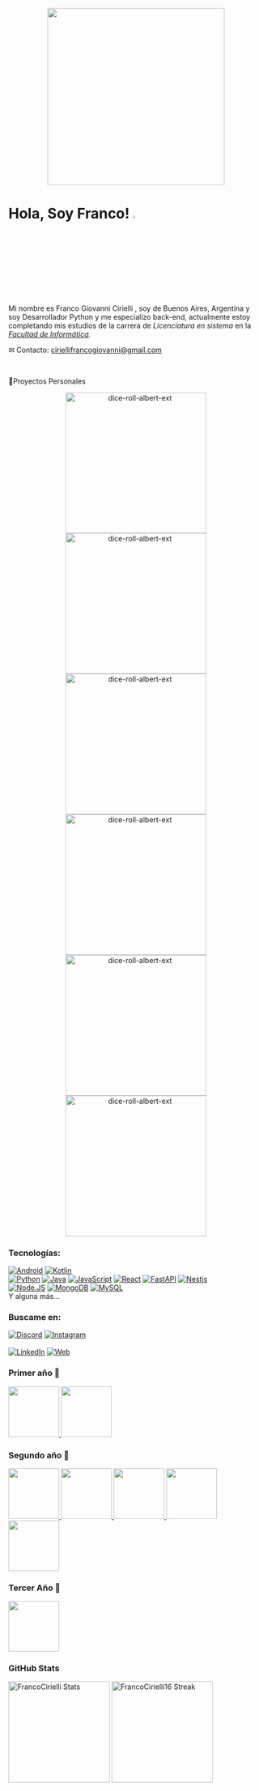 <p align="center">
   <img src="https://miro.medium.com/v2/resize:fit:1358/0*eIhVp0KXrXSSHORN.gif" height="350px" loop="infinite">
</p>

<h1>Hola, Soy Franco! <img src="https://github.com/TheDudeThatCode/TheDudeThatCode/blob/master/Assets/Hi.gif" width="4%"></h1>
   
Mi nombre es Franco Giovanni Cirielli , soy de Buenos Aires, Argentina y soy Desarrollador Python y me especializo back-end, actualmente estoy completando mis estudios de la carrera de _Licenciatura en sistema_ en la _[Facultad de Informática](https://www.info.unlp.edu.ar/)._

✉ Contacto: <a href="ciriellifrancogiovanni@gmail.com">ciriellifrancogiovanni@gmail.com</a>

</br>

💼Proyectos Personales
<div align="center">
<a href="https://github.com/FrancoCirielli16/BCRestAPI"><img width="278" src="https://denvercoder1-github-readme-stats.vercel.app/api/pin/?username=FrancoCirielli16&repo=BCRestAPI&theme=merko&show_description=true" alt="dice-roll-albert-ext">
<a href="https://github.com/FrancoCirielli16/UNLPIMAGE"><img width="278" src="https://denvercoder1-github-readme-stats.vercel.app/api/pin/?username=FrancoCirielli16&repo=UNLPIMAGE&theme=merko&show_description=true" alt="dice-roll-albert-ext"></a>
<a href="https://github.com/FrancoCirielli16/Calculadora"><img width="278" src="https://denvercoder1-github-readme-stats.vercel.app/api/pin/?username=FrancoCirielli16&repo=Calculadora&theme=merko&show_description=true" alt="dice-roll-albert-ext"></a>
<a href="https://github.com/FrancoCirielli16/Python-Back-end"><img width="278" src="https://denvercoder1-github-readme-stats.vercel.app/api/pin/?username=FrancoCirielli16&repo=Python-Back-end&theme=merko&show_description=true" alt="dice-roll-albert-ext"></a>
<a href="https://github.com/FrancoCirielli16/CryptoCoinAPP"><img width="278" src="https://denvercoder1-github-readme-stats.vercel.app/api/pin/?username=FrancoCirielli16&repo=CryptoCoinAPP&theme=merko&show_description=true" alt="dice-roll-albert-ext"></a>
<a href="https://github.com/FrancoCirielli16/Notes-Challenge"><img width="278" src="https://denvercoder1-github-readme-stats.vercel.app/api/pin/?username=FrancoCirielli16&repo=Notes-Challenge&theme=merko&show_description=true" alt="dice-roll-albert-ext"></a>
</div>


<h3>Tecnologías:</h3>

[![Android](https://img.shields.io/badge/Android-3DDC84?style=for-the-badge&logo=android&logoColor=white&labelColor=101010)]()
[![Kotlin](https://img.shields.io/badge/Kotlin-0095D5?style=for-the-badge&logo=kotlin&logoColor=white&labelColor=101010)]()
</br>
[![Python](https://img.shields.io/badge/Python-yellow?style=for-the-badge&logo=python&logoColor=white&labelColor=101010)]()
[![Java](https://img.shields.io/badge/Java-007396?style=for-the-badge&logo=java&logoColor=white&labelColor=101010)]()
[![JavaScript](https://img.shields.io/badge/JavaScript-F7DF1E?style=for-the-badge&logo=javascript&logoColor=white&labelColor=101010)]()
[![React](https://img.shields.io/badge/React-339933?style=for-the-badge&logo=React&logoColor=white&labelColor=101010)]()
[![FastAPI](https://img.shields.io/badge/FastAPI-339933?style=for-the-badge&logo=FastAPI&logoColor=white&labelColor=101010)]()
[![Nestjs](https://img.shields.io/badge/Nestjs-339933?style=for-the-badge&logo=Nestjs&logoColor=white&labelColor=101010)]()
</br>
[![Node.JS](https://img.shields.io/badge/Node.JS-339933?style=for-the-badge&logo=node.js&logoColor=white&labelColor=101010)]()
[![MongoDB](https://img.shields.io/badge/MongoDB-47A248?style=for-the-badge&logo=mongodb&logoColor=white&labelColor=101010)]()
[![MySQL](https://img.shields.io/badge/MySQL-4479A1?style=for-the-badge&logo=mysql&logoColor=white&labelColor=101010)]()
</br>
Y alguna más...

<h3>Buscame en:</h3>

[![Discord](https://img.shields.io/badge/Discord-francocirielli-5865F2?style=for-the-badge&logo=discord&logoColor=white&labelColor=101010)](discord.gg/Jur4R4Jcpx)
[![Instagram](https://img.shields.io/badge/Instagram-@franco.cirielli-E4405F?style=for-the-badge&logo=instagram&logoColor=white&labelColor=101010)](https://www.instagram.com/franco.cirielli/)
<br><br>
[![LinkedIn](https://img.shields.io/badge/LinkedIn-FrancoCirielli-0077B5?style=for-the-badge&logo=linkedin&logoColor=white&labelColor=101010)](https://www.linkedin.com/in/franco-cirielli-74ab67196)
[![Web](https://img.shields.io/badge/Web-FrancoCirielli.com-14a1f0?style=for-the-badge&logo=dev.to&logoColor=white&labelColor=101010)](https://francocirielli.me)


<h3>Primer año 🥇</h3> 

<div>
<!--     <a href="https://github.com/gretoide/CADP">
      <img height="100px" src="https://github-readme-stats.vercel.app/api/pin/?username=FrancoCirielli16&repo=CADP&theme=merko" />
    </a> -->
   <a href="https://github.com/FrancoCirielli16/Taller-De-Programacion">
      <img height="100px" src="https://github-readme-stats.vercel.app/api/pin/?username=FrancoCirielli16&&repo=Taller-de-Programacion&theme=merko&description=false" />
    </a> 
<!--    <a href="https://github.com/gretoide/Organizacion-de-Computadoras">
      <img height="100px" src="https://github-readme-stats.vercel.app/api/pin/?username=FrancoCirielli16&repo=Organizacion-de-Computadoras&theme=merko" />
    </a> -->
   <a href="https://github.com/FrancoCirielli16/Arquitectura-de-computadoras-AC-">
      <img height="100px" src="https://github-readme-stats.vercel.app/api/pin/?username=FrancoCirielli16&repo=Arquitectura-de-computadoras-AC-&theme=merko&description=false" />
    </a> 
</div>

<h3>Segundo año 🥈</h3>

<div>
    <a href="https://github.com/FrancoCirielli16/Python-Practica2">
      <img height="100px" src="https://github-readme-stats.vercel.app/api/pin/?username=FrancoCirielli16&repo=Python-Practica2&theme=merko&description=false" />
    </a>
    <a href="https://github.com/FrancoCirielli16/AYED">
      <img height="100px" src="https://github-readme-stats.vercel.app/api/pin/?username=FrancoCirielli16&repo=AYED&theme=merko&description=false" />
    </a>
    <a href="https://github.com/FrancoCirielli16/FOD">
      <img height="100px" src="https://github-readme-stats.vercel.app/api/pin/?username=FrancoCirielli16&repo=FOD&theme=merko&description=false" />
    </a>
    <a href="https://github.com/FrancoCirielli16/DBD">
      <img height="100px" src="https://github-readme-stats.vercel.app/api/pin/?username=FrancoCirielli16&repo=DBD&theme=merko&description=false" />
    </a> 
   <a href="https://github.com/FrancoCirielli16/Orientacion-a-objetos-1">
      <img height="100px" src="https://github-readme-stats.vercel.app/api/pin/?username=FrancoCirielli16&repo=Orientacion-a-objetos-1&theme=merko&description=false" />
    </a>
  </div>

  <h3> Tercer Año 🥉</h3>

<div>
    <a href="https://github.com/FrancoCirielli16/Programacion_Concurrente">
      <img height="100px" src="https://github-readme-stats.vercel.app/api/pin/?username=FrancoCirielli16&repo=Programacion_Concurrente&theme=merko&description=false" />
    </a>
  </div> 

<h3> GitHub Stats </h3>
<div aling="row">
  <img src="https://github-readme-stats.vercel.app/api?username=FrancoCirielli16&theme=merko&show_icons=true&hide_border=false&count_private=true" alt="FrancoCirielli Stats" height="200px">
  <img src="https://github-readme-streak-stats.herokuapp.com/?user=FrancoCirielli16&theme=merko&hide_border=false" alt="FrancoCirielli16 Streak" height="200px">
</div>




